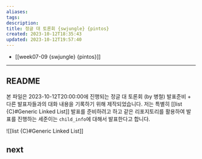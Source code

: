 ```yaml
---
aliases: 
tags: 
description:
title: 정글 대 토론회 {swjungle} {pintos}
created: 2023-10-12T18:35:43
updated: 2023-10-12T19:57:40
---
```

- [[week07-09 {swjungle} {pintos}]]
___

## README

본 파일은 2023-10-12T20:00:00에 진행되는 정글 대 토론회 (by 병철) 발표준비 + 다른 발표자들과의 대화 내용을 기록하기 위해 제작되었습니다. 저는 특별히 [[list {C}#Generic Linked List]] 발표를 준비하려고 하고 같은 리포지토리를 활용하여 발표를 진행하는 세준이는 `child_info`에 대해서 발표한다고 합니다.

![[list {C}#Generic Linked List]]

## next
